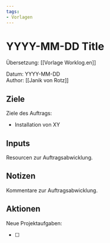 ```yaml
---
tags:
- Vorlagen
---
```

# YYYY-MM-DD Title
Übersetzung: [[Vorlage Worklog.en]]

Datum: YYYY-MM-DD\
Author: [[Janik von Rotz]]

## Ziele
Ziele des Auftrags:

* Installation von XY

## Inputs
Resourcen zur Auftragsabwicklung.

## Notizen
Kommentare zur Auftragsabwicklung.

## Aktionen
Neue Projektaufgaben:

- [ ]
